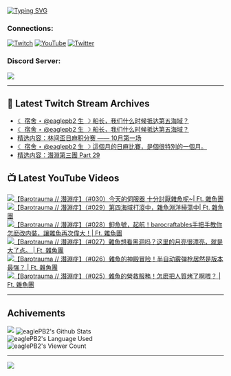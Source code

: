 <!--### Hello people, I'm EaglePB2 - The one who building something for fun 👋
Thank you for standby for this profile.   
The purpose of this profile is coming soon.   
You may come back later, as you wish if this readme.md is updated.   -->

<a href="https://git.io/typing-svg"><img src="https://readme-typing-svg.herokuapp.com?font=Fira+Code&duration=1000&pause=5000&vCenter=true&random=false&width=500&lines=%F0%9F%91%8B+Hello+Everyone%2C+I'm+EaglePB2.;%F0%9F%99%87+Thank+you+for+stopping+by+my+profile.+;%F0%9F%94%AD+%3D%3D%3D%3D+%F0%9F%94%AD;%F0%9F%91%8B+%E4%BD%A0%E5%A5%BD%EF%BC%8C%E6%AD%A1%E8%BF%8E%E4%BE%86%E5%88%B0%E6%88%91%E7%9A%84%E4%BB%A3%E7%A2%BC%E5%BA%AB%E3%80%82;%F0%9F%99%87+%E6%84%9F%E8%AC%9D%E5%89%8D%E4%BE%86%E5%8F%83%E8%A7%80%E5%B0%8F%E5%B1%8B+owo~" alt="Typing SVG" /></a>

### Connections:

[![Twitch](https://img.shields.io/badge/Twitch-9347FF?style=flat-square&logo=twitch&logoColor=white)](https://www.twitch.tv/eaglepb2)
[![YouTube](https://img.shields.io/badge/YouTube-%23FF0000.svg?style=flat-square&logo=YouTube&logoColor=white)](https://www.youtube.com/eaglepb2)
[![Twitter](https://img.shields.io/badge/Twitter-%231DA1F2.svg?style=flat-square&logo=Twitter&logoColor=white)](https://twitter.com/eaglepb2)

### Discord Server:

[![](https://invidget.switchblade.xyz/qKrub9b?theme=dark&language=ch)](https://discord.gg/qKrub9b)

---

## 👾 Latest Twitch Stream Archives
<!-- TWITCH:START -->
- [☾ 宿舍 ⋆ @eaglepb2 生 ☽ 船长，我们什么时候抵达第五海域？](https://www.twitch.tv/videos/2267390968)
- [☾ 宿舍 ⋆ @eaglepb2 生 ☽ 船长，我们什么时候抵达第五海域？](https://www.twitch.tv/videos/2267317661)
- [精选内容：林间盃日麻积分赛 —— 10月第一场](https://www.twitch.tv/videos/2266397911)
- [☾ 宿舍 ⋆ @eaglepb2 生 ☽ 這個月的日麻比賽，是個很特別的一個月。](https://www.twitch.tv/videos/2265707576)
- [精选内容：潛淵第三團 Part 29](https://www.twitch.tv/videos/2263532491)
<!-- TWITCH:END -->



## 📺 Latest YouTube Videos
<!-- YOUTUBE:START -->
<!-- YOUTUBE:END -->

<!-- BEGIN YOUTUBE-CARDS -->
<a href="https://www.youtube.com/watch?v=r887vYUfijU">
  <picture>
    <source media="(prefers-color-scheme: dark)" srcset="https://ytcards.demolab.com/?id=r887vYUfijU&title=%E3%80%90Barotrauma+%2F%2F+%E6%BD%9B%E6%B7%B5%E7%97%87%E3%80%91%EF%BC%88%23030%EF%BC%89%E4%BB%8A%E5%A4%A9%E7%9A%84%E4%BC%BA%E6%9C%8D%E5%99%A8+%E5%8D%81%E5%88%86%E8%A8%8E%E5%8E%AD%E9%9B%9C%E9%AD%9A%E5%91%A2~%7C+Ft.+%E9%9B%9C%E9%AD%9A%E5%9C%98&lang=zh&timestamp=1728112812&background_color=%230d1117&title_color=%23ffffff&stats_color=%23dedede&max_title_lines=1&width=250&border_radius=5&duration=11129">
    <img src="https://ytcards.demolab.com/?id=r887vYUfijU&title=%E3%80%90Barotrauma+%2F%2F+%E6%BD%9B%E6%B7%B5%E7%97%87%E3%80%91%EF%BC%88%23030%EF%BC%89%E4%BB%8A%E5%A4%A9%E7%9A%84%E4%BC%BA%E6%9C%8D%E5%99%A8+%E5%8D%81%E5%88%86%E8%A8%8E%E5%8E%AD%E9%9B%9C%E9%AD%9A%E5%91%A2~%7C+Ft.+%E9%9B%9C%E9%AD%9A%E5%9C%98&lang=zh&timestamp=1728112812&background_color=%23ffffff&title_color=%2324292f&stats_color=%2357606a&max_title_lines=1&width=250&border_radius=5&duration=11129" alt="【Barotrauma // 潛淵症】（#030）今天的伺服器 十分討厭雜魚呢~| Ft. 雜魚團" title="【Barotrauma // 潛淵症】（#030）今天的伺服器 十分討厭雜魚呢~| Ft. 雜魚團">
  </picture>
</a>
<a href="https://www.youtube.com/watch?v=ZFm8iA4i1N8">
  <picture>
    <source media="(prefers-color-scheme: dark)" srcset="https://ytcards.demolab.com/?id=ZFm8iA4i1N8&title=%E3%80%90Barotrauma+%2F%2F+%E6%BD%9B%E6%B7%B5%E7%97%87%E3%80%91%EF%BC%88%23029%EF%BC%89%E7%AC%AC%E5%9B%9B%E6%B5%B7%E5%9F%9F%E6%89%93%E6%BB%BE%E4%B8%AD%EF%BC%8C%E9%9B%9C%E9%AD%9A%E6%B7%B5%E6%B4%8B%E6%8E%83%E8%95%A9%E4%B8%AD%7C+Ft.+%E9%9B%9C%E9%AD%9A%E5%9C%98&lang=zh&timestamp=1728027891&background_color=%230d1117&title_color=%23ffffff&stats_color=%23dedede&max_title_lines=1&width=250&border_radius=5&duration=18950">
    <img src="https://ytcards.demolab.com/?id=ZFm8iA4i1N8&title=%E3%80%90Barotrauma+%2F%2F+%E6%BD%9B%E6%B7%B5%E7%97%87%E3%80%91%EF%BC%88%23029%EF%BC%89%E7%AC%AC%E5%9B%9B%E6%B5%B7%E5%9F%9F%E6%89%93%E6%BB%BE%E4%B8%AD%EF%BC%8C%E9%9B%9C%E9%AD%9A%E6%B7%B5%E6%B4%8B%E6%8E%83%E8%95%A9%E4%B8%AD%7C+Ft.+%E9%9B%9C%E9%AD%9A%E5%9C%98&lang=zh&timestamp=1728027891&background_color=%23ffffff&title_color=%2324292f&stats_color=%2357606a&max_title_lines=1&width=250&border_radius=5&duration=18950" alt="【Barotrauma // 潛淵症】（#029）第四海域打滾中，雜魚淵洋掃蕩中| Ft. 雜魚團" title="【Barotrauma // 潛淵症】（#029）第四海域打滾中，雜魚淵洋掃蕩中| Ft. 雜魚團">
  </picture>
</a>
<a href="https://www.youtube.com/watch?v=urG6tCTHv00">
  <picture>
    <source media="(prefers-color-scheme: dark)" srcset="https://ytcards.demolab.com/?id=urG6tCTHv00&title=%E3%80%90Barotrauma+%2F%2F+%E6%BD%9B%E6%B7%B5%E7%97%87%E3%80%91%EF%BC%88%23028%EF%BC%89%E4%B2%9F%E9%AD%9A%E8%99%9F%EF%BC%8C%E8%B5%B7%E8%88%AA%EF%BC%81barocraftables%E6%89%8B%E6%8A%8A%E6%89%8B%E6%95%99%E4%BD%A0%E6%80%8E%E9%BA%BD%E6%94%B9%E5%86%85%E8%A3%9D%EF%BC%8C%E8%AE%93%E9%9B%9C%E9%AD%9A%E5%86%8D%E6%AC%A1%E5%81%89%E5%A4%A7%EF%BC%81%7C+Ft.+%E9%9B%9C%E9%AD%9A%E5%9C%98&lang=zh&timestamp=1727944883&background_color=%230d1117&title_color=%23ffffff&stats_color=%23dedede&max_title_lines=1&width=250&border_radius=5&duration=24353">
    <img src="https://ytcards.demolab.com/?id=urG6tCTHv00&title=%E3%80%90Barotrauma+%2F%2F+%E6%BD%9B%E6%B7%B5%E7%97%87%E3%80%91%EF%BC%88%23028%EF%BC%89%E4%B2%9F%E9%AD%9A%E8%99%9F%EF%BC%8C%E8%B5%B7%E8%88%AA%EF%BC%81barocraftables%E6%89%8B%E6%8A%8A%E6%89%8B%E6%95%99%E4%BD%A0%E6%80%8E%E9%BA%BD%E6%94%B9%E5%86%85%E8%A3%9D%EF%BC%8C%E8%AE%93%E9%9B%9C%E9%AD%9A%E5%86%8D%E6%AC%A1%E5%81%89%E5%A4%A7%EF%BC%81%7C+Ft.+%E9%9B%9C%E9%AD%9A%E5%9C%98&lang=zh&timestamp=1727944883&background_color=%23ffffff&title_color=%2324292f&stats_color=%2357606a&max_title_lines=1&width=250&border_radius=5&duration=24353" alt="【Barotrauma // 潛淵症】（#028）䲟魚號，起航！barocraftables手把手教你怎麽改内裝，讓雜魚再次偉大！| Ft. 雜魚團" title="【Barotrauma // 潛淵症】（#028）䲟魚號，起航！barocraftables手把手教你怎麽改内裝，讓雜魚再次偉大！| Ft. 雜魚團">
  </picture>
</a>
<a href="https://www.youtube.com/watch?v=B7MMy_KDkQc">
  <picture>
    <source media="(prefers-color-scheme: dark)" srcset="https://ytcards.demolab.com/?id=B7MMy_KDkQc&title=%E3%80%90Barotrauma+%2F%2F+%E6%BD%9B%E6%B7%B5%E7%97%87%E3%80%91%EF%BC%88%23027%EF%BC%89%E9%9B%9C%E9%AD%9A%E6%83%B3%E7%9C%8B%E9%BB%91%E6%B4%9E%E5%90%97%EF%BC%9F%E8%BF%99%E9%87%8C%E7%9A%84%E6%9C%88%E4%BA%AE%E5%BE%88%E6%BC%82%E4%BA%AE%EF%BC%8C%E5%B0%B1%E6%98%AF%E5%A4%A7%E4%BA%86%E7%82%B9%E3%80%82+%7C+Ft.+%E9%9B%9C%E9%AD%9A%E5%9C%98&lang=zh&timestamp=1727844219&background_color=%230d1117&title_color=%23ffffff&stats_color=%23dedede&max_title_lines=1&width=250&border_radius=5&duration=11471">
    <img src="https://ytcards.demolab.com/?id=B7MMy_KDkQc&title=%E3%80%90Barotrauma+%2F%2F+%E6%BD%9B%E6%B7%B5%E7%97%87%E3%80%91%EF%BC%88%23027%EF%BC%89%E9%9B%9C%E9%AD%9A%E6%83%B3%E7%9C%8B%E9%BB%91%E6%B4%9E%E5%90%97%EF%BC%9F%E8%BF%99%E9%87%8C%E7%9A%84%E6%9C%88%E4%BA%AE%E5%BE%88%E6%BC%82%E4%BA%AE%EF%BC%8C%E5%B0%B1%E6%98%AF%E5%A4%A7%E4%BA%86%E7%82%B9%E3%80%82+%7C+Ft.+%E9%9B%9C%E9%AD%9A%E5%9C%98&lang=zh&timestamp=1727844219&background_color=%23ffffff&title_color=%2324292f&stats_color=%2357606a&max_title_lines=1&width=250&border_radius=5&duration=11471" alt="【Barotrauma // 潛淵症】（#027）雜魚想看黑洞吗？这里的月亮很漂亮，就是大了点。 | Ft. 雜魚團" title="【Barotrauma // 潛淵症】（#027）雜魚想看黑洞吗？这里的月亮很漂亮，就是大了点。 | Ft. 雜魚團">
  </picture>
</a>
<a href="https://www.youtube.com/watch?v=wtE3QGDogs4">
  <picture>
    <source media="(prefers-color-scheme: dark)" srcset="https://ytcards.demolab.com/?id=wtE3QGDogs4&title=%E3%80%90Barotrauma+%2F%2F+%E6%BD%9B%E6%B7%B5%E7%97%87%E3%80%91%EF%BC%88%23026%EF%BC%89%E9%9B%9C%E9%AD%9A%E7%9A%84%E7%A5%9E%E6%AE%BF%E5%86%92%E9%99%A9%EF%BC%81%E5%8D%8A%E8%87%AA%E5%8A%A8%E9%9C%B0%E5%BC%B9%E6%9E%AA%E5%B1%85%E7%84%B6%E6%98%AF%E7%89%88%E6%9C%AC%E6%9C%80%E5%BC%BA%EF%BC%9F+%7C+Ft.+%E9%9B%9C%E9%AD%9A%E5%9C%98&lang=zh&timestamp=1727766130&background_color=%230d1117&title_color=%23ffffff&stats_color=%23dedede&max_title_lines=1&width=250&border_radius=5&duration=17714">
    <img src="https://ytcards.demolab.com/?id=wtE3QGDogs4&title=%E3%80%90Barotrauma+%2F%2F+%E6%BD%9B%E6%B7%B5%E7%97%87%E3%80%91%EF%BC%88%23026%EF%BC%89%E9%9B%9C%E9%AD%9A%E7%9A%84%E7%A5%9E%E6%AE%BF%E5%86%92%E9%99%A9%EF%BC%81%E5%8D%8A%E8%87%AA%E5%8A%A8%E9%9C%B0%E5%BC%B9%E6%9E%AA%E5%B1%85%E7%84%B6%E6%98%AF%E7%89%88%E6%9C%AC%E6%9C%80%E5%BC%BA%EF%BC%9F+%7C+Ft.+%E9%9B%9C%E9%AD%9A%E5%9C%98&lang=zh&timestamp=1727766130&background_color=%23ffffff&title_color=%2324292f&stats_color=%2357606a&max_title_lines=1&width=250&border_radius=5&duration=17714" alt="【Barotrauma // 潛淵症】（#026）雜魚的神殿冒险！半自动霰弹枪居然是版本最强？ | Ft. 雜魚團" title="【Barotrauma // 潛淵症】（#026）雜魚的神殿冒险！半自动霰弹枪居然是版本最强？ | Ft. 雜魚團">
  </picture>
</a>
<a href="https://www.youtube.com/watch?v=WuZgDQ8nye4">
  <picture>
    <source media="(prefers-color-scheme: dark)" srcset="https://ytcards.demolab.com/?id=WuZgDQ8nye4&title=%E3%80%90Barotrauma+%2F%2F+%E6%BD%9B%E6%B7%B5%E7%97%87%E3%80%91%EF%BC%88%23025%EF%BC%89%E9%9B%9C%E9%AD%9A%E7%9A%84%E7%87%9F%E6%95%91%E6%9C%8D%E5%8B%99%EF%BC%81%E6%80%8E%E9%BA%BD%E6%8A%8A%E4%BA%BA%E8%B3%AA%E7%83%A4%E4%BA%86%E5%95%8A%E5%96%82%EF%BC%9F+%7C+Ft.+%E9%9B%9C%E9%AD%9A%E5%9C%98&lang=zh&timestamp=1727679233&background_color=%230d1117&title_color=%23ffffff&stats_color=%23dedede&max_title_lines=1&width=250&border_radius=5&duration=16641">
    <img src="https://ytcards.demolab.com/?id=WuZgDQ8nye4&title=%E3%80%90Barotrauma+%2F%2F+%E6%BD%9B%E6%B7%B5%E7%97%87%E3%80%91%EF%BC%88%23025%EF%BC%89%E9%9B%9C%E9%AD%9A%E7%9A%84%E7%87%9F%E6%95%91%E6%9C%8D%E5%8B%99%EF%BC%81%E6%80%8E%E9%BA%BD%E6%8A%8A%E4%BA%BA%E8%B3%AA%E7%83%A4%E4%BA%86%E5%95%8A%E5%96%82%EF%BC%9F+%7C+Ft.+%E9%9B%9C%E9%AD%9A%E5%9C%98&lang=zh&timestamp=1727679233&background_color=%23ffffff&title_color=%2324292f&stats_color=%2357606a&max_title_lines=1&width=250&border_radius=5&duration=16641" alt="【Barotrauma // 潛淵症】（#025）雜魚的營救服務！怎麽把人質烤了啊喂？ | Ft. 雜魚團" title="【Barotrauma // 潛淵症】（#025）雜魚的營救服務！怎麽把人質烤了啊喂？ | Ft. 雜魚團">
  </picture>
</a>
<!-- END YOUTUBE-CARDS -->

---

## Achivements
[![](https://github-profile-trophy.vercel.app/?username=eaglepb2&theme=monokai&no-bg=true&&title=Repositories,Issues,Commit,MultiLanguage)](https://github.com/anuraghazra/github-readme-stats)
<img align="center" alt="eaglePB2's Github Stats" src="https://github-readme-stats.vercel.app/api?username=eaglePB2&show_icons=true&hide_border=true&theme=merko" />
<br>
<img align="center" alt="eaglePB2's Language Used" src="https://github-readme-stats.vercel.app/api/top-langs/?username=eaglePB2&show_icons=true&hide_border=true&theme=merko&layout=compact&langs_count=8" />
<br>
<img align="center" alt="eaglePB2's Viewer Count" src="https://visitcount.itsvg.in/api?id=eaglepb2&label=Profile%20Views&color=3&icon=5&pretty=true" />

<hr>

<!-- RANDOMQUOTE:START -->
![](https://quotes-github-readme.vercel.app/api?type=horizontal&theme=merko)
<!-- RANDOMQUOTE:END -->


<!--
       _____   _   _   _____       _____   _   _   ____   
      |_   _| | | | | |  ___|     |  ___| | \ | | |  _  \  
        | |   | |_| | | |___      | |___  |  \| | | | | | 
        | |   |  _  | |  ___|     |  ___| |     | | | | | 
        | |   | | | | | |___      | |___  | |\  | | |_| | 
        |_|   |_| |_| |_____|     |_____| |_| \_| |____ / 
      
-->
